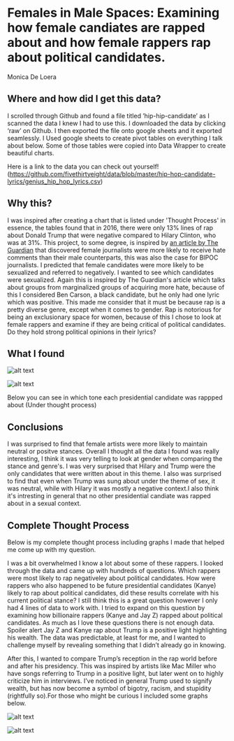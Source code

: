 # Females in Male Spaces: Examining how female candiates are rapped about and how female rappers rap about political candidates. 
Monica De Loera

## Where and how did I get this data?

I scrolled through Github and found a file titled ’hip-hip-candidate’ as I scanned the data I knew I had to use this. I downloaded the data by clicking ‘raw’ on Github. I then exported the file onto google sheets and it exported seamlessly. I Used google sheets to create pivot tables on everything I talk about below. Some of those tables were copied into Data Wrapper to create beautiful charts. 

Here is a link to the data you can check out yourself! (https://github.com/fivethirtyeight/data/blob/master/hip-hop-candidate-lyrics/genius_hip_hop_lyrics.csv)

## Why this?
I was inspired after creating a chart that is listed under 'Thought Process' in essence, the tables found that in 2016, there were only 13% lines of rap about Donald Trump that were negative compared to Hilary Clinton, who was at 31%. This project, to some degree, is inspired by [an article by The Guardian]( https://www.theguardian.com/technology/2016/apr/12/the-dark-side-of-guardian-comments "an article from The Guardian") that discovered female journalists were more likely to receive hate comments than their male counterparts, this was also the case for BIPOC journalists. I predicted that female candidates were more likely to be sexualized and referred to negatively. I wanted to see which candidates were sexualized. Again this is inspired by The Guardian's article which talks about groups from marginalized groups of acquiring more hate, because of this I considered Ben Carson, a black candidate, but he only had one lyric which was positive. This made me consider that it must be because rap is a pretty diverse genre, except when it comes to gender. Rap is notorious for being an exclusionary space for women, because of this I chose to look at female rappers and examine if they are being critical of political candidates. Do they hold strong political opinions in their lyrics?

## What I found

![alt text](https://media.journalism.berkeley.edu/upload/2020/08/15971998113ccc24c.png "Sexualization in rap")


![alt text](https://media.journalism.berkeley.edu/upload/2020/08/15972003063c0dd12.png "Sexualization in rap")

Below you can see in which tone each presidential candidate was rappped about (Under thought process)

## Conclusions
I was surprised to find that female artists were more likely to maintain neutral or positve stances. Overall I thought all the data I found was really interesting, I think it was very telling to look at gender when comparing the stance and genre's. I was very surprised that Hilary and Trump were the only candidates that were written about in this theme. I also was surprised to find that even when Trump was sung about under the theme of sex, it was neutral, while with Hilary it was mostly a negative context.I also think it's intresting in general that no other presidential candiate was rapped about in a sexual context. 


## Complete Thought Process

Below is my complete thought process including graphs I made that helped me come up with my question.

I was a bit overwhelmed I know a lot about some of these rappers. I looked through the data and came up with hundreds of questions. Which rappers were most likely to rap negativeley about political candidates. How were rappers who also happened to be future presidential candidates (Kanye) likely to rap about political candidates, did these results correlate with his current political stance? I still think this is a great question however I only had 4 lines of data to work with. I tried to expand on this question by examining how billionaire rappers (Kanye and Jay Z) rapped about political candidates. As much as I love these questions there is not enough data. Spoiler alert Jay Z and Kanye rap about Trump is a positive light highlighting his wealth. The data was predictable, at least for me, and I wanted to challenge myself by revealing something that I didn’t already go in knowing.

After this, I wanted to compare Trump’s reception in the rap world before and after his presidency. This was inspired by artists like Mac Miller who have songs referring to Trump in a positive light, but later went on to highly criticize him in interviews. I’ve noticed in general Trump used to signify wealth, but has now become a symbol of bigotry, racism, and stupidity (rightfully so).For those who might be curious I included some graphs below. 



![alt text](https://media.journalism.berkeley.edu/upload/2020/08/1597201048e7ec5a2.png "Sexualization in rap")

![alt text](https://media.journalism.berkeley.edu/upload/2020/08/15972010984f21cc3.png "Sexualization in rap")
